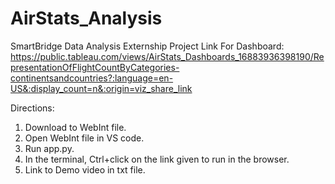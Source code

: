 # AirStats_Analysis
SmartBridge Data Analysis Externship Project
Link For Dashboard:
https://public.tableau.com/views/AirStats_Dashboards_16883936398190/RepresentationOfFlightCountByCategories-continentsandcountries?:language=en-US&:display_count=n&:origin=viz_share_link

Directions:
1. Download to WebInt file.
2. Open WebInt file in VS code.
3. Run app.py.
4. In the terminal, Ctrl+click on the link given to run in the browser.
5. Link to Demo video in txt file.
